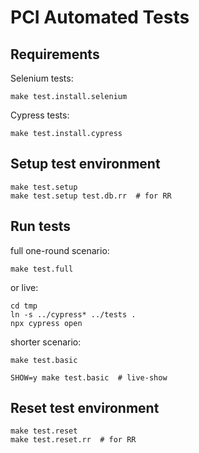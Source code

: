 PCI Automated Tests
===================

Requirements
------------

Selenium tests:

	make test.install.selenium

Cypress tests:

	make test.install.cypress


Setup test environment
----------------------

	make test.setup
	make test.setup test.db.rr  # for RR


Run tests
---------

full one-round scenario:

	make test.full

or live:

	cd tmp
	ln -s ../cypress* ../tests .
	npx cypress open

shorter scenario:

	make test.basic

	SHOW=y make test.basic  # live-show


Reset test environment
----------------------

	make test.reset
	make test.reset.rr  # for RR
